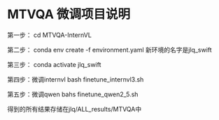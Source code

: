 # MTVQA 微调项目说明

第一步：
 cd MTVQA-InternVL


 第二步：
 conda env create -f environment.yaml
 新环境的名字是jlq_swift


 第三步：
 conda activate jlq_swift


 第四步：微调internvl
 bash finetune_internvl3.sh


 第五步：微调qwen
 bahs finetune_qwen2_5.sh



 得到的所有结果存储在jlq/ALL_results/MTVQA中

